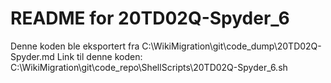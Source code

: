 # README for 20TD02Q-Spyder_6
Denne koden ble eksportert fra C:\WikiMigration\git\code_dump\20TD02Q-Spyder.md
Link til denne koden: C:\WikiMigration\git\code_repo\ShellScripts\20TD02Q-Spyder_6.sh
